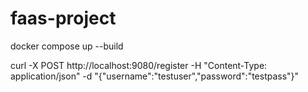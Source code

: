 # faas-project

docker compose up --build 

curl -X POST http://localhost:9080/register -H "Content-Type: application/json" -d "{\"username\":\"testuser\",\"password\":\"testpass\"}"